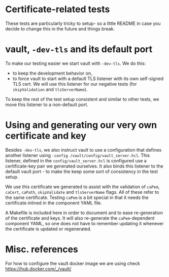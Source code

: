 # Certificate-related tests

These tests are particularly tricky to setup- so a little README in case you decide to change
this in the future and things break.

# vault, `-dev-tls` and its default port

To make our testing easier we start vault with `-dev-tls`. We do this:
* to keep the development behavior on,
* to force vault to start with a default TLS listener with its own self-signed  TLS cert. We will
  use this listener for our negative tests (for `skipValidation` and `tlsServerName`).

To keep the rest of the test setup consistent and similar to other tests, we move this listener to a non-default port.


# Using and generating our very own certificate and key

Besides `-dev-tls`, we also instruct vault to use a configuration that defines another listener using `-config /vault/config/vault_server.hcl`. This listener, defined in the `config/vault_server.hcl` is configured use a certificate-key pair we generated ourselves. It also binds this listener to the default vault port - to make the keep some sort of consistency in the test setup.

We use this certificate we generated to assist with the validation of `caPem`, `caCert`, `caPath`, `skipValidate` and `tlsServerName` flags. All of these refer to the same certificate. Testing `caPem` is a bit special in that it needs the certificate inlined in the component YAML file.

A Makefile is included here in order to document and to ease re-generation of the certificate and keys. It will also re-generate the `caPem`-dependent component YAML, so one does not have to remember updating it whenever the certificate is updated or regenerated.

# Misc. references

For how to configure the vault docker image we are using check https://hub.docker.com/_/vault/
